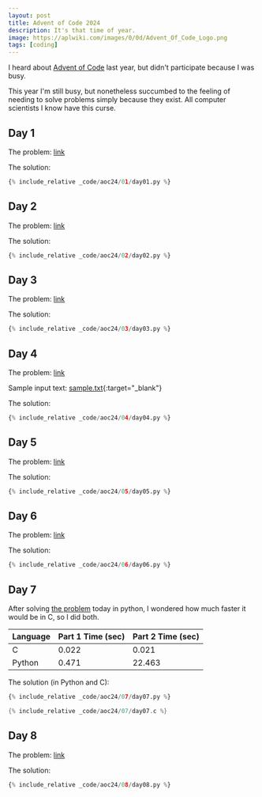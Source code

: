```yaml
---
layout: post
title: Advent of Code 2024
description: It's that time of year.
image: https://aplwiki.com/images/0/0d/Advent_Of_Code_Logo.png
tags: [coding]
---
```


I heard about [Advent of Code](https://adventofcode.com/2024/about) last year, but didn't participate because I was busy.

This year I'm still busy, but nonetheless succumbed to the feeling of needing to solve problems simply because they exist. All computer scientists I know have this curse.

## Day 1

The problem: [link](https://adventofcode.com/2024/day/1)

The solution:

```python
{% include_relative _code/aoc24/01/day01.py %}
```

## Day 2

The problem: [link](https://adventofcode.com/2024/day/2)

The solution:

```python
{% include_relative _code/aoc24/02/day02.py %}
```

## Day 3

The problem: [link](https://adventofcode.com/2024/day/3)

The solution:

```python
{% include_relative _code/aoc24/03/day03.py %}
```

## Day 4

The problem: [link](https://adventofcode.com/2024/day/4)

Sample input text: [sample.txt](https://raw.githubusercontent.com/tristan-white/tristan-white.github.io/refs/heads/main/_posts/_code/aoc24/04/in2.txt){:target="_blank"}

The solution:

```python
{% include_relative _code/aoc24/04/day04.py %}
```

## Day 5

The problem: [link](https://adventofcode.com/2024/day/5)

The solution:

```python
{% include_relative _code/aoc24/05/day05.py %}
```

## Day 6

The problem: [link](https://adventofcode.com/2024/day/6)

The solution:

```python
{% include_relative _code/aoc24/06/day06.py %}
```

## Day 7

After solving [the problem](https://adventofcode.com/2024/day/7) today in python, I wondered how much faster it would be in C, so I did both.

| Language | Part 1 Time (sec) | Part 2 Time (sec) |
|----------|-------------------|-------------------|
| C | 0.022 | 0.021 |
| Python | 0.471 | 22.463 |


The solution (in Python and C):

```python
{% include_relative _code/aoc24/07/day07.py %}
```

```c
{% include_relative _code/aoc24/07/day07.c %}
```

## Day 8

The problem: [link](https://adventofcode.com/2024/day/8)

The solution:

```python
{% include_relative _code/aoc24/08/day08.py %}
```